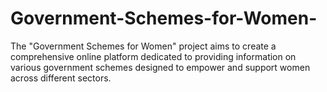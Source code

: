 # Government-Schemes-for-Women-
The "Government Schemes for Women" project aims to create a comprehensive online platform  dedicated to providing information on various government schemes designed to empower and  support women across different sectors. 
